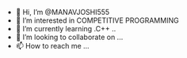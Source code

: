 - 👋 Hi, I’m @MANAVJOSHI555
- 👀 I’m interested in COMPETITIVE PROGRAMMING
- 🌱 I’m currently learning .C++ ..
- 💞️ I’m looking to collaborate on ...
- 📫 How to reach me ...

<!---
MANAVJOSHI555/MANAVJOSHI555 is a ✨ special ✨ repository because its `README.md` (this file) appears on your GitHub profile.
You can click the Preview link to take a look at your changes.
--->
